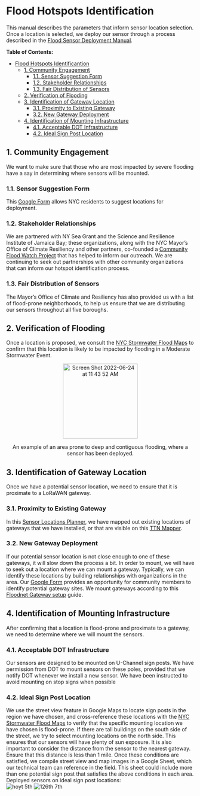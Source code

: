# Flood Hotspots Identification
This manual describes the parameters that inform sensor location selection. Once a location is selected, we deploy our sensor through a process described in the [Flood Sensor Deployment Manual](https://github.com/floodnet-nyc/flood-sensor/blob/main/deployment/manuals/flood-sensor-deployment-manual.md).

**Table of Contents:**
- [Flood Hotspots Identificantion](#flood-hotspots-identification)
  - [1. Community Engagement](#1-community-engagement)
    - [1.1. Sensor Suggestion Form](#11-sensor-suggestion-form)
    - [1.2. Stakeholder Relationships](#12-stakeholder-relationships)
    - [1.3. Fair Distribution of Sensors](#13-fair-distribution-of-sensors)
  - [2. Verification of Flooding](#2-verification-of-flooding)
  - [3. Identification of Gateway Location](#3-identification-of-gateway-location)
    - [3.1. Proximity to Existing Gateway](#31-proximity-to-existing-gateway)
    - [3.2. New Gateway Deployment](#32-new-gateway-deployment)
  - [4. Identification of Mounting Infrastructure](#4-identification-of-mounting-infrastructure)
    - [4.1. Acceptable DOT Infrastructure](#41-acceptable-dot-infrastructure)
    - [4.2. Ideal Sign Post Location](#42-ideal-sign-post-location)

## 1. Community Engagement
We want to make sure that those who are most impacted by severe flooding have a say in determining where sensors will be mounted.
### 1.1. Sensor Suggestion Form
This [Google Form](https://forms.gle/4kJpujo9pDt7hZmRA) allows NYC residents to suggest locations for deployment.
### 1.2. Stakeholder Relationships
We are partnered with NY Sea Grant and the Science and Resilience Institute of Jamaica Bay; these organizations, along with the NYC Mayor’s Office of Climate Resiliency and other partners, co-founded a [Community Flood Watch Project](https://www.srijb.org/jbfloodwatch/) that has helped to inform our outreach. We are continuing to seek out partnerships with other community organizations that can inform our hotspot identification process.
### 1.3. Fair Distribution of Sensors
The Mayor’s Office of Climate and Resiliency has also provided us with a list of flood-prone neighborhoods, to help us ensure that we are distributing our sensors throughout all five boroughs.

## 2. Verification of Flooding
Once a location is proposed, we consult the [NYC Stormwater Flood Maps](https://experience.arcgis.com/experience/4b290961cac34643a49b9002f165fad8/) to confirm that this location is likely to be impacted by flooding in a Moderate Stormwater Event. 

<p align="center">
  <img width="200" alt="Screen Shot 2022-06-24 at 11 43 52 AM" src="https://user-images.githubusercontent.com/59215820/175576645-eda4971e-e09d-4b02-a26d-a11e77c93043.png">
</p>
<p align="center">
  An example of an area prone to deep and contiguous flooding, where a sensor has been deployed.
</p>

## 3. Identification of Gateway Location
Once we have a potential sensor location, we need to ensure that it is proximate to a LoRaWAN gateway.
### 3.1. Proximity to Existing Gateway
In this [Sensor Locations Planner](https://www.google.com/maps/d/edit?mid=1njszfj9XP9E2616GYRWTTzQ7gLllMuxZ&usp=sharing), we have mapped out existing locations of gateways that we have installed, or that are visible on this [TTN Mapper](https://ttnmapper.org/heatmap/).
### 3.2. New Gateway Deployment
If our potential sensor location is not close enough to one of these gateways, it will slow down the process a bit. In order to mount, we will have to seek out a location where we can mount a gateway. Typically, we can identify these locations by building relationships with organizations in the area. Our [Google Form](https://forms.gle/4kJpujo9pDt7hZmRA) provides an opportunity for community members to identify potential gateway sites. We mount gateways according to this [Floodnet Gateway setup](https://github.com/floodnet-nyc/floodnet-gateway) guide.

## 4. Identification of Mounting Infrastructure
After confirming that a location is flood-prone and proximate to a gateway, we need to determine where we will mount the sensors.
### 4.1. Acceptable DOT Infrastructure
Our sensors are designed to be mounted on U-Channel sign posts. We have permission from DOT to mount sensors on these poles, provided that we notify DOT whenever we install a new sensor. We have been instructed to avoid mounting on stop signs when possible
### 4.2. Ideal Sign Post Location
We use the street view feature in Google Maps to locate sign posts in the region we have chosen, and cross-reference these locations with the [NYC Stormwater Flood Maps](https://experience.arcgis.com/experience/4b290961cac34643a49b9002f165fad8/) to verify that the specific mounting location we have chosen is flood-prone. If there are tall buildings on the south side of the street, we try to select mounting locations on the north side. This ensures that our sensors will have plenty of sun exposure. It is also important to consider the distance from the sensor to the nearest gateway. Ensure that this distance is less than 1 mile. Once these conditions are satisfied, we compile street view and map images in a Google Sheet, which our technical team can reference in the field. This sheet could include more than one potential sign post that satisfies the above conditions in each area.  
Deployed sensors on ideal sign post locations:  
![hoyt 5th](https://user-images.githubusercontent.com/105950235/175569789-9e65056a-1ca5-41c5-b0f1-3fcdd978370e.jpg) ![126th 7th](https://user-images.githubusercontent.com/105950235/175575464-7dc1b4c6-d0c3-47ff-9cde-ca8c4f0bdc40.jpg)
